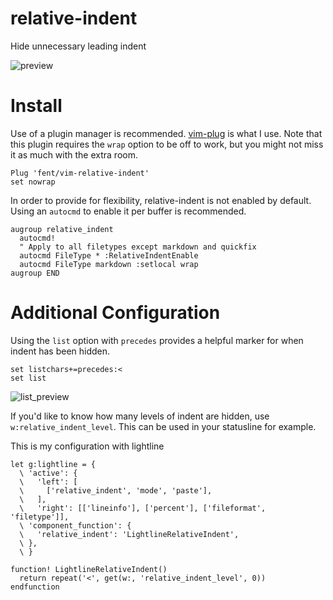 # relative-indent

Hide unnecessary leading indent

![preview](https://i.imgur.com/Iyh8gXm.gif)

# Install

Use of a plugin manager is recommended. [vim-plug](https://github.com/junegunn/vim-plug) is what I use. Note that this plugin requires the `wrap` option to be off to work, but you might not miss it as much with the extra room.

```vim
Plug 'fent/vim-relative-indent'
set nowrap
```

In order to provide for flexibility, relative-indent is not enabled by default. Using an `autocmd` to enable it per buffer is recommended.

```vim
augroup relative_indent
  autocmd!
  " Apply to all filetypes except markdown and quickfix
  autocmd FileType * :RelativeIndentEnable
  autocmd FileType markdown :setlocal wrap
augroup END
```

# Additional Configuration

Using the `list` option with `precedes` provides a helpful marker for when indent has been hidden.

```vim
set listchars+=precedes:<
set list
```

![list_preview](https://i.imgur.com/EZXhsYF.gif)

If you'd like to know how many levels of indent are hidden, use `w:relative_indent_level`. This can be used in your statusline for example.

This is my configuration with lightline
```vim
let g:lightline = {
  \ 'active': {
  \   'left': [
  \     ['relative_indent', 'mode', 'paste'],
  \   ],
  \   'right': [['lineinfo'], ['percent'], ['fileformat', 'filetype']],
  \ 'component_function': {
  \   'relative_indent': 'LightlineRelativeIndent',
  \ },
  \ }

function! LightlineRelativeIndent()
  return repeat('<', get(w:, 'relative_indent_level', 0))
endfunction
```
